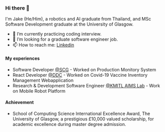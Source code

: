 ### Hi there 👋

I'm Jake (He/Him), a robotics and AI graduate from Thailand, and MSc Software Development graduate at the University of Glasgow.

- 🌱 I’m currently practicing coding interview.
- 👯 I’m looking for a graduate software engineer job.
- 📫 How to reach me: [Linkedin](https://www.linkedin.com/in/tontosirikul/)

#### My experiences
* Software Developer [@SCG](https://www.scg.com/en/01corporate_profile/) - Worked on Production Monitory System
* React Developer [@DDC](https://ddc.moph.go.th/en/) - Worked on Covid-19 Vaccine Inventory Management Webapplication
* Research & Development Software Engineer [@KMITL AIMS Lab](https://www.krai.io/) - Work on Mobile Robot Platform

#### Achievement
* School of Computing Science International Excellence Award, The University of Glasgow, a prestigious £10,000 valued scholarship, for academic excellence during master degree admission.
<!--
**tontosirikul/tontosirikul** is a ✨ _special_ ✨ repository because its `README.md` (this file) appears on your GitHub profile.

Here are some ideas to get you started:

- 🔭 I’m currently working on ...
- 🌱 I’m currently learning ...
- 👯 I’m looking to collaborate on ...
- 🤔 I’m looking for help with ...
- 💬 Ask me about ...
- 📫 How to reach me: ...
- 😄 Pronouns: ...
- ⚡ Fun fact: ...
-->
